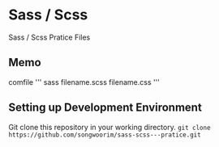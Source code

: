 # Sass / Scss
Sass / Scss Pratice Files

## Memo
comfile
'''
sass filename.scss filename.css
'''

<!-- ## About
- See : https://songwoorim.github.io/
- Author : Design & Code by Woorim Song
- Tech: HTML5 & CSS3, JavaScript

## Version
- Last Updated : 2020. 2.
- version 1. : 2020. 2.


##### Built with
* HTML & SCSS, Javascript
* TextEditor: Visual Studio Code -->


## Setting up Development Environment
Git clone this repository in your working directory.
`git clone https://github.com/songwoorim/sass-scss---pratice.git`

